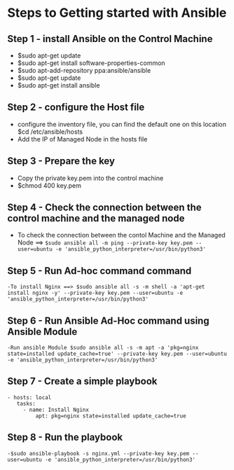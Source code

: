 # Steps to Getting started with Ansible 
## Step 1 - install Ansible on the Control Machine
 - $sudo apt-get update
 - $sudo apt-get install software-properties-common
 - $sudo apt-add-repository ppa:ansible/ansible
 - $sudo apt-get update
 - $sudo apt-get install ansible
	
## Step 2 - configure the Host file
 - configure the inventory file, you can find the default one on this location $cd /etc/ansible/hosts
 - Add the IP of Managed Node in the hosts file

## Step 3 - Prepare the key
 - Copy the private key.pem into the control machine 
 - $chmod 400 key.pem

## Step 4 - Check the connection between the control machine and the managed node
 - To check the connection between the contol Machine and the Managed Node ==> ```$sudo ansible all -m ping --private-key key.pem --user=ubuntu -e 'ansible_python_interpreter=/usr/bin/python3'```

## Step 5 - Run Ad-hoc command command
	-To install Nginx ==> $sudo ansible all -s -m shell -a 'apt-get install nginx -y' --private-key key.pem --user=ubuntu -e 'ansible_python_interpreter=/usr/bin/python3'
	
## Step 6 - Run Ansible Ad-Hoc command using Ansible Module
	-Run ansible Module $sudo ansible all -s -m apt -a 'pkg=nginx state=installed update_cache=true' --private-key key.pem --user=ubuntu -e 'ansible_python_interpreter=/usr/bin/python3'
	
## Step 7 - Create a simple playbook 
   ```
   - hosts: local
	  tasks:
		- name: Install Nginx
            apt: pkg=nginx state=installed update_cache=true
   ```
		  
## Step 8 - Run the playbook
	-$sudo ansible-playbook -s nginx.yml --private-key key.pem --user=ubuntu -e 'ansible_python_interpreter=/usr/bin/python3'
